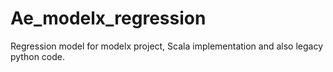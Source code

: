 # Ae_modelx_regression
Regression model for modelx project, Scala implementation and also legacy python code.
